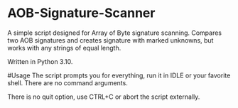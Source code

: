# AOB-Signature-Scanner
A simple script designed for Array of Byte signature scanning. Compares two AOB signatures and creates signature with marked unknowns, but works with any strings of equal length.

Written in Python 3.10.

#Usage
The script prompts you for everything, run it in IDLE or your favorite shell. There are no command arguments.

There is no quit option, use CTRL+C or abort the script externally.

